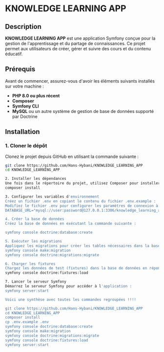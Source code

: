 # KNOWLEDGE LEARNING APP

## Description
**KNOWLEDGE LEARNING APP** est une application Symfony conçue pour la gestion de l'apprentissage et du partage de connaissances. Ce projet permet aux utilisateurs de créer, gérer et suivre des cours et du contenu éducatif.

## Prérequis
Avant de commencer, assurez-vous d'avoir les éléments suivants installés sur votre machine :

- **PHP 8.0 ou plus récent**
- **Composer**
- **Symfony CLI**
- **MySQL** ou un autre système de gestion de base de données supporté par Doctrine

## Installation

### 1. Cloner le dépôt
Clonez le projet depuis GitHub en utilisant la commande suivante :

```bash
git clone https://github.com/Hans-Hybani/KNOWLEDGE_LEARNING_APP
cd KNOWLEDGE_LEARNING_APP

2. Installer les dépendances
Une fois dans le répertoire du projet, utilisez Composer pour installer toutes les dépendances :
composer install

3. Configurer les variables d'environnement
Créez un fichier .env en copiant le contenu du fichier .env.example :
Modifiez le fichier .env pour configurer les paramètres de connexion à la base de données. Assurez-vous que les informations sont correctes, par exemple :
DATABASE_URL="mysql://user:password@127.0.0.1:3306/knowledge_learning_app?serverVersion=5.7"

4. Créer la base de données
Créez la base de données en exécutant la commande suivante :

symfony console doctrine:database:create

5. Exécuter les migrations
Appliquez les migrations pour créer les tables nécessaires dans la base de données :
symfony console make:migration
symfony console doctrine:migrations:migrate

6. Charger les fixtures
Chargez les données de test (fixtures) dans la base de données en répondant yes à l'invite de confirmation :
symfony console doctrine:fixtures:load

7. Lancer le serveur Symfony
Démarrez le serveur Symfony pour accéder à l'application :
symfony server:start

Voici une synthèse avec toutes les commandes regroupées !!!!

git clone https://github.com/Hans-Hybani/KNOWLEDGE_LEARNING_APP
cd KNOWLEDGE_LEARNING_APP
composer install
cp .env.example .env
symfony console doctrine:database:create
symfony console make:migration
symfony console doctrine:migrations:migrate
symfony console doctrine:fixtures:load
symfony server:start

